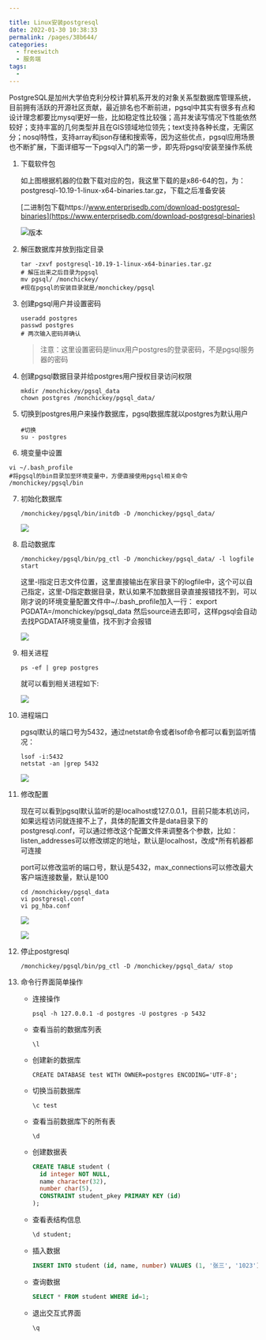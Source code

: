```yaml
---

title: Linux安装postgresql
date: 2022-01-30 10:38:33
permalink: /pages/38b644/
categories:
  - freeswitch
  - 服务端
tags:
  - 
---
```


PostgreSQL是加州大学伯克利分校计算机系开发的对象关系型数据库管理系统，目前拥有活跃的开源社区贡献，最近排名也不断前进，pgsql中其实有很多有点和设计理念都要比mysql更好一些，比如稳定性比较强；高并发读写情况下性能依然较好；支持丰富的几何类型并且在GIS领域地位领先；text支持各种长度，无需区分；nosql特性，支持array和json存储和搜索等，因为这些优点，pgsql应用场景也不断扩展，下面详细写一下pgsql入门的第一步，即先将pgsql安装至操作系统



1. 下载软件包

   如上图根据机器的位数下载对应的包，我这里下载的是x86-64的包，为：postgresql-10.19-1-linux-x64-binaries.tar.gz，下载之后准备安装

   [二进制包下载https://www.enterprisedb.com/download-postgresql-binaries](https://www.enterprisedb.com/download-postgresql-binaries)

   ![版本](https://cdn.jsdelivr.net/gh/dong-jianbin/drawing-bed/mall/20220130133257.png)

2. 解压数据库并放到指定目录

   ```shell
   tar -zxvf postgresql-10.19-1-linux-x64-binaries.tar.gz
   # 解压出来之后目录为pgsql
   mv pgsql/ /monchickey/
   #现在pgsql的安装目录就是/monchickey/pgsql
   ```

3. 创建pgsql用户并设置密码

   ```shell
   useradd postgres
   passwd postgres
   # 两次输入密码并确认
   ```

   > 注意：这里设置密码是linux用户postgres的登录密码，不是pgsql服务器的密码

4. 创建pgsql数据目录并给postgres用户授权目录访问权限

   ```shell
   mkdir /monchickey/pgsql_data
   chown postgres /monchickey/pgsql_data/
   ```

5. 切换到postgres用户来操作数据库，pgsql数据库就以postgres为默认用户

   ```shell
   #切换
   su - postgres
   ```

6.  境变量中设置

   ```shell
   vi ~/.bash_profile
   #将pgsql的bin目录加至环境变量中，方便直接使用pgsql相关命令
   /monchickey/pgsql/bin
   ```

7. 初始化数据库

   ```shell
   /monchickey/pgsql/bin/initdb -D /monchickey/pgsql_data/
   ```

   ![](https://cdn.jsdelivr.net/gh/dong-jianbin/drawing-bed/mall/image-20220130143139302.png)

8. 启动数据库

   ```shell
   /monchickey/pgsql/bin/pg_ctl -D /monchickey/pgsql_data/ -l logfile start
   ```

   这里-l指定日志文件位置，这里直接输出在家目录下的logfile中，这个可以自己指定，这里-D指定数据目录，默认如果不加数据目录直接报错找不到，可以刚才说的环境变量配置文件中~/.bash_profile加入一行： export PGDATA=/monchickey/pgsql_data 然后source进去即可，这样pgsql会自动去找PGDATA环境变量值，找不到才会报错

   ![](https://cdn.jsdelivr.net/gh/dong-jianbin/drawing-bed/mall/20220130143927.png)

9. 相关进程

   ```shell
   ps -ef | grep postgres
   ```

   就可以看到相关进程如下:

   ![](https://cdn.jsdelivr.net/gh/dong-jianbin/drawing-bed/mall/20220130144733.png)

10. 进程端口

    pgsql默认的端口号为5432，通过netstat命令或者lsof命令都可以看到监听情况：

    ```shell
    lsof -i:5432
    netstat -an |grep 5432
    ```

    ![](https://cdn.jsdelivr.net/gh/dong-jianbin/drawing-bed/mall/20220130145122.png)

11. 修改配置

    现在可以看到pgsql默认监听的是localhost或127.0.0.1，目前只能本机访问，如果远程访问就连接不上了，具体的配置文件是data目录下的postgresql.conf，可以通过修改这个配置文件来调整各个参数，比如：listen_addresses可以修改绑定的地址，默认是localhost，改成*所有机器都可连接

    port可以修改监听的端口号，默认是5432，max_connections可以修改最大客户端连接数量，默认是100

    

    ```shell
    cd /monchickey/pgsql_data
    vi postgresql.conf
    vi pg_hba.conf
    ```

    ![](https://cdn.jsdelivr.net/gh/dong-jianbin/drawing-bed/mall/20220130145823.png)

    ![](https://cdn.jsdelivr.net/gh/dong-jianbin/drawing-bed/mall/20220130152745.png)

12. 停止postgresql

    ```shell
    /monchickey/pgsql/bin/pg_ctl -D /monchickey/pgsql_data/ stop
    ```

13. 命令行界面简单操作

    - 连接操作

      ```shell
      psql -h 127.0.0.1 -d postgres -U postgres -p 5432
      ```

    - 查看当前的数据库列表

      ```
      \l
      ```

    - 创建新的数据库

      ```shell
      CREATE DATABASE test WITH OWNER=postgres ENCODING='UTF-8';
      ```

    - 切换当前数据库

      ```shell
      \c test
      ```

    - 查看当前数据库下的所有表

      ```shell
      \d
      ```

    - 创建数据表

      ```sql
      CREATE TABLE student (
        id integer NOT NULL,
        name character(32),
        number char(5),
        CONSTRAINT student_pkey PRIMARY KEY (id)
      );
      ```

    - 查看表结构信息

      ```sql
      \d student;
      ```

    - 插入数据

      ```sql
      INSERT INTO student (id, name, number) VALUES (1, '张三', '1023');
      ```

    - 查询数据

      ```sql
      SELECT * FROM student WHERE id=1;
      ```

      

    - 退出交互式界面

      ```sql
      \q
      ```











